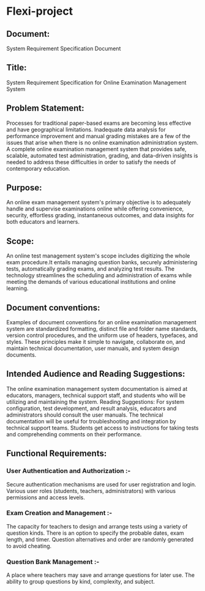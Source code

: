 # Flexi-project

## Document:
System Requirement Specification Document

## Title:
System Requirement Specification for Online Examination Management System

## Problem Statement:
Processes for traditional paper-based exams are becoming less effective and have geographical limitations. Inadequate data analysis for performance improvement and manual grading mistakes are a few of the issues that arise when there is no online examination administration system. A complete online examination management system that provides safe, scalable, automated test administration, grading, and data-driven insights is needed to address these difficulties in order to satisfy the needs of contemporary education.

## Purpose:
An online exam management system's primary objective is to adequately handle and supervise examinations online while offering convenience, security, effortless grading, instantaneous outcomes, and data insights for both educators and learners.
## Scope:
An online test management system's scope includes digitizing the whole exam procedure.It entails managing question banks, securely administering tests, automatically grading exams, and analyzing test results. The technology streamlines the scheduling and administration of exams while meeting the demands of various educational institutions and online learning.

## Document conventions:
Examples of document conventions for an online examination management system are standardized formatting, distinct file and folder name standards, version control procedures, and the uniform use of headers, typefaces, and styles. These principles make it simple to navigate, collaborate on, and maintain technical documentation, user manuals, and system design documents.
## Intended Audience and Reading Suggestions:
The online examination management system documentation is aimed at educators, managers, technical support staff, and students who will be utilizing and maintaining the system.
Reading Suggestions:
For system configuration, test development, and result analysis, educators and administrators should consult the user manuals. The technical documentation will be useful for troubleshooting and integration by technical support teams. Students get access to instructions for taking tests and comprehending comments on their performance.
## Functional Requirements:
### User Authentication and Authorization :-
Secure authentication mechanisms are used for user registration and login. Various user roles (students, teachers, administrators) with various permissions and access levels.
### Exam Creation and Management :-
The capacity for teachers to design and arrange tests using a variety of question kinds. There is an option to specify the probable dates, exam length, and timer. Question alternatives and order are randomly generated to avoid cheating.
### Question Bank Management :-
A place where teachers may save and arrange questions for later use. The ability to group questions by kind, complexity, and subject.
